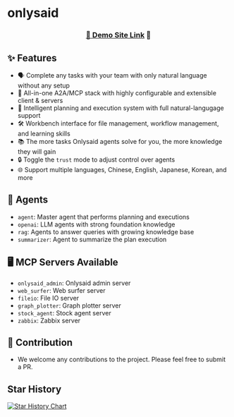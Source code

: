 # onlysaid

<div align="center">
  <a href="https://onlysaid.com/">
    <h3>🔗 <a href="https://onlysaid.com/">Demo Site Link</a> 💬</h3>
  </a>
</div>

## ✨ Features

- 🗣️ Complete any tasks with your team with only natural language without any setup
- 🔄 All-in-one A2A/MCP stack with highly configurable and extensible client & servers
- 🧠 Intelligent planning and execution system with full natural-langugage support
- 🛠️ Workbench interface for file management, workflow management, and learning skills
- 📚 The more tasks Onlysaid agents solve for you, the more knowledge they will gain
- 🔒 Toggle the `trust` mode to adjust control over agents
- 🌐 Support multiple languages, Chinese, English, Japanese, Korean, and more

## 🤖 Agents

- `agent`: Master agent that performs planning and executions
- `openai`: LLM agents with strong foundation knowledge
- `rag`: Agents to answer queries with growing knowledge base
- `summarizer`: Agent to summarize the plan execution

## 🖥️ MCP Servers Available

- `onlysaid_admin`: Onlysaid admin server
- `web_surfer`: Web surfer server
- `fileio`: File IO server
- `graph_plotter`: Graph plotter server
- `stock_agent`: Stock agent server
- `zabbix`: Zabbix server

## 👥 Contribution

- We welcome any contributions to the project. Please feel free to submit a PR.

## Star History

[![Star History Chart](https://api.star-history.com/svg?repos=spoonbobo/onlysaid&type=Date)](https://www.star-history.com/#spoonbobo/onlysaid&Date)

